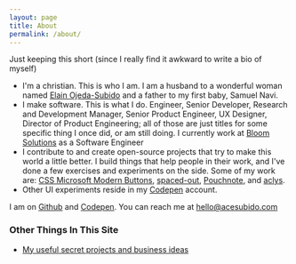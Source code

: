 ```yaml
---
layout: page
title: About
permalink: /about/
---
```


Just keeping this short (since I really find it awkward to write a bio of myself)

- I'm a christian. This is who I am. I am a husband to a wonderful woman named [Elain Ojeda-Subido](http://elainojeda.com) and a father to my first baby, Samuel Navi.
- I make software. This is what I do. Engineer, Senior Developer, Research and Development Manager, Senior Product Engineer, UX Designer, Director of Product Engineering; all of those are just titles for some specific thing I once did, or am still doing. I currently work at [Bloom Solutions](https://bloom.solutions) as a Software Engineer
- I contribute to and create open-source projects that try to make this world a little better. I build things that help people in their work, and I've done a few exercises and experiments on the side. Some of my work are: [CSS Microsoft Modern Buttons](https://github.com/ace-subido/css3-microsoft-metro-buttons), [spaced-out](https://github.com/ace-subido/spaced-out), [Pouchnote](http://github.com/ace-subido/pouchnote), and [aclys](https://github.com/ace-subido/aclys).
- Other UI experiments reside in my [Codepen](https://codepen.io/ace-subido) account.

I am on [Github](https://github.com/ace-subido) and [Codepen](https://codepen.io/ace-subido). You can reach me at hello@acesubido.com

### Other Things In This Site

- [My useful secret projects and business ideas](http://acesubido.com/2016/01/21/my-useful-secret-projects-and-business-ideas.html)
